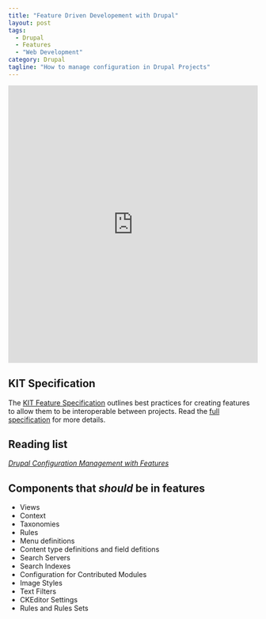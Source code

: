 ```yaml
---
title: "Feature Driven Developement with Drupal"
layout: post
tags:
  - Drupal
  - Features
  - "Web Development"
category: Drupal
tagline: "How to manage configuration in Drupal Projects"
---
```



<iframe src="http://slid.es/bassettsj/feature-based-development/embed" width="770" style="max-width: 100%;" height="561" scrolling="no" frameborder="0" webkitallowfullscreen mozallowfullscreen allowfullscreen></iframe>

## KIT Specification

The [KIT Feature Specification](https://drupal.org/project/kit) outlines best practices for creating features to allow them to be interoperable between projects. Read the [full specification](http://drupalcode.org/project/kit.git/blob_plain/refs/heads/master:/kitf.txt) for more details.


## Reading list

*[Drupal Configuration Management with Features](http://www.bluespark.com/blog/drupal-configuration-management-features)*


## Components that *should* be in features

* Views
* Context
* Taxonomies
* Rules
* Menu definitions
* Content type definitions and field defitions
* Search Servers
* Search Indexes
* Configuration for Contributed Modules
* Image Styles
* Text Filters
* CKEditor Settings
* Rules and Rules Sets



